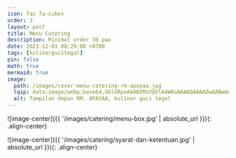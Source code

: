 ```yaml
---
icon: fas fa-cubes
order: 3
layout: post
title: Menu Catering
description: Minimal order 30 pax
date: 2021-12-01 08:29:00 +0700
tags: [kulinergucitegal]
pin: false
math: true
mermaid: true
image:
  path: /images/cover-menu-catering-rm-apayaa.jpg
  lqip: data:image/webp;base64,UklGRpoAAABXRUJQVlA4WAoAAAAQAAAADwAABwAAQUxQSDIAAAARL0AmbZurmr57yyIiqE8oiG0bejIYEQTgqiDA9vqnsUSI6H+oAERp2HZ65qP/VIAWAFZQOCBCAAAA8AEAnQEqEAAIAAVAfCWkAALp8sF8rgRgAP7o9FDvMCkMde9PK7euH5M1m6VWoDXf2FkP3BqV0ZYbO6NA/VFIAAAA
  alt: Tampilan depan RM. APAYAA, kuliner guci tegal
---
```


![image-center]({{ '/images/catering/menu-box.jpg' | absolute_url }}){: .align-center}

![image-center]({{ '/images/catering/syarat-dan-ketentuan.jpg' | absolute_url }}){: .align-center}